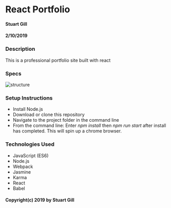 # React Portfolio

#### Stuart Gill

#### 2/10/2019

### Description

This is a professional portfolio site built with react

### Specs

![structure](https://github.com/stuart-gill/react-historical-figures/src/assets/images/structure.png)

### Setup Instructions

- Install Node.js
- Download or clone this repository
- Navigate to the project folder in the command line
- From the command line: Enter _npm install_ then _npm run start_ after install has completed. This will spin up a chrome browser.

### Technologies Used

- JavaScript (ES6)
- Node.js
- Webpack
- Jasmine
- Karma
- React
- Babel

#### Copyright(c) 2019 by Stuart Gill
